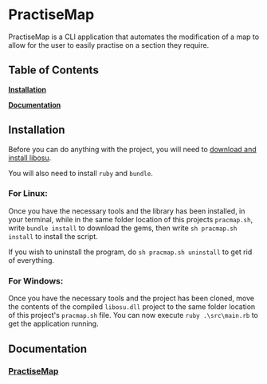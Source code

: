 # PractiseMap

PractiseMap is a CLI application that automates the modification of a map to allow for the user to easily practise on a section they require. 

## Table of Contents

**[Installation](#install)**

**[Documentation](#doc)**

<a name='install'></a>

## Installation

Before you can do anything with the project, you will need to [download and install libosu](https://github.com/K3VRAL/libosu).

You will also need to install `ruby` and `bundle`.

### For Linux:

Once you have the necessary tools and the library has been installed, in your terminal, while in the same folder location of this projects `pracmap.sh`, write `bundle install` to download the gems, then write `sh pracmap.sh install` to install the script.

If you wish to uninstall the program, do `sh pracmap.sh uninstall` to get rid of everything.

### For Windows:

Once you have the necessary tools and the project has been cloned, move the contents of the compiled `libosu.dll` project to the same folder location of this project's `pracmap.sh` file. You can now execute `ruby .\src\main.rb` to get the application running.

<a name='doc'></a>

## Documentation

### [PractiseMap](/doc/PractiseMap.md)